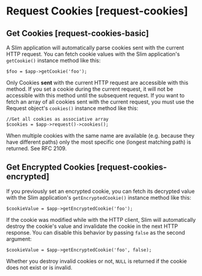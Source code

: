 # Request Cookies [request-cookies] #

## Get Cookies [request-cookies-basic] ##

A Slim application will automatically parse cookies sent with the current HTTP request. You can fetch cookie values with the Slim application's `getCookie()` instance method like this:

    $foo = $app->getCookie('foo');

Only Cookies **sent** with the current HTTP request are accessible with this method. If you set a cookie during the current request, it will not be accessible with this method until the subsequent request. If you want to fetch an array of all cookies sent with the current request, you must use the Request object's `cookies()` instance method like this:

    //Get all cookies as associative array
    $cookies = $app->request()->cookies();

When multiple cookies with the same name are available (e.g. because they have different paths) only the most specific one (longest matching path) is returned. See RFC 2109.

## Get Encrypted Cookies [request-cookies-encrypted] ##

If you previously set an encrypted cookie, you can fetch its decrypted value with the Slim application's `getEncryptedCookie()` instance method like this:

    $cookieValue = $app->getEncryptedCookie('foo');

If the cookie was modified while with the HTTP client, Slim will automatically destroy the cookie's value and invalidate the cookie in the next HTTP response. You can disable this behavior by passing `false` as the second argument:

    $cookieValue = $app->getEncryptedCookie('foo', false);

Whether you destroy invalid cookies or not, `NULL` is returned if the cookie does not exist or is invalid.
